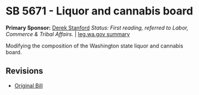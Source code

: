 # SB 5671 - Liquor and cannabis board
**Primary Sponsor:** [Derek Stanford](/person/leg/derek.stanford.md)
*Status: First reading, referred to Labor, Commerce & Tribal Affairs.* | [leg.wa.gov summary](https://app.leg.wa.gov/billsummary?BillNumber=5671&Year=2021)

Modifying the composition of the Washington state liquor and cannabis board.

## Revisions
* [Original Bill](1/)
